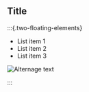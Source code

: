 

## Title
:::{.two-floating-elements}
* List item 1
* List item 2
* List item 3


![Alternage text](https://maps.lib.utexas.edu/maps/historical/shepherd/mediaeval_universities.jpg)

:::

